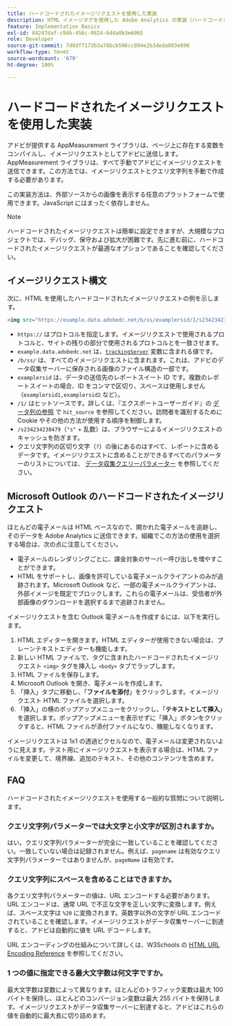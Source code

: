 ```yaml
---
title: ハードコードされたイメージリクエストを使用した実装
description: HTML イメージタグを使用した Adobe Analytics の実装（ハードコードされたイメージリクエスト）
feature: Implementation Basics
exl-id: 84247daf-c94b-456c-9824-6d4a0b3e6065
role: Developer
source-git-commit: 7d8df7173b3a78bcb506cc894e2b3deda003e696
workflow-type: tm+mt
source-wordcount: '679'
ht-degree: 100%

---
```


# ハードコードされたイメージリクエストを使用した実装

アドビが提供する AppMeasurement ライブラリは、ページ上に存在する変数をコンパイルし、イメージリクエストとしてアドビに送信します。AppMeasurement ライブラリは、すべて手動でアドビにイメージリクエストを送信できます。この方法では、イメージリクエストとクエリ文字列を手動で作成する必要があります。

この実装方法は、外部ソースからの画像を表示する任意のプラットフォームで使用できます。JavaScript にはまったく依存しません。

>[!NOTE]
>
> ハードコードされたイメージリクエストは簡単に設定できますが、大規模なプロジェクトでは、デバッグ、保守および拡大が困難です。先に進む前に、ハードコードされたイメージリクエストが最適なオプションであることを確認してください。

## イメージリクエスト構文

次に、HTML を使用したハードコードされたイメージリクエストの例を示します。

```html
<img src="https://example.data.adobedc.net/b/ss/examplersid/1/s234234238479?AQB=1&g=http%3A%2F%2Fexample.com&pageName=Example%20hardcoded%20hit&v1=Example%20value&AQE=1"/>
```

* `https://` はプロトコルを指定します。イメージリクエストで使用されるプロトコルと、サイトの残りの部分で使用されるプロトコルとを一致させます。
* `example.data.adobedc.net` は、[`trackingServer`](/help/implement/vars/config-vars/trackingserver.md) 変数に含まれる値です。
* `/b/ss/` は、すべてのイメージリクエストに含まれます。これは、アドビのデータ収集サーバーに保存される画像のファイル構造の一部です。
* `examplersid` は、データの送信先のレポートスイート ID です。複数のレポートスイートの場合、ID をコンマで区切り、スペースは使用しません（`examplersid1,examplersid2` など）。
* `/1/` はヒットソースです。詳しくは、『エクスポートユーザーガイド』の [データ列の参照](../../export/analytics-data-feed/c-df-contents/datafeeds-reference.md) で `hit_source` を参照してください。訪問者を識別するために Cookie やその他の方法が使用する順序を制御します。
* `/s234234238479`（`"s"` + 乱数）は、ブラウザーによるイメージリクエストのキャッシュを防ぎます。
* クエリ文字列の区切り文字（`?`）の後にあるのはすべて、レポートに含めるデータです。イメージリクエストに含めることができるすべてのパラメーターのリストについては、 [データ収集クエリーパラメーター](../validate/query-parameters.md) を参照してください。

## Microsoft Outlook のハードコードされたイメージリクエスト

ほとんどの電子メールは HTML ベースなので、開かれた電子メールを追跡し、そのデータを Adobe Analytics に送信できます。組織でこの方法の使用を選択する場合は、次の点に注意してください。

* 電子メールのレンダリングごとに、課金対象のサーバー呼び出しを増やすことができます。
* HTML をサポートし、画像を許可している電子メールクライアントのみが追跡されます。Microsoft Outlook など、一部の電子メールクライアントは、外部イメージを既定でブロックします。これらの電子メールは、受信者が外部画像のダウンロードを選択するまで追跡されません。

イメージリクエストを含む Outlook 電子メールを作成するには、以下を実行します。

1. HTML エディターを開きます。HTML エディターが使用できない場合は、プレーンテキストエディターも機能します。
2. 新しい HTML ファイルで、タグに含まれたハードコードされたイメージリクエスト `<img>` タグを挿入し `<body>` タブでラップします。
3. HTML ファイルを保存します。
4. Microsoft Outlook を開き、電子メールを作成します。
5. 「挿入」タブに移動し、「**ファイルを添付**」をクリックします。イメージリクエスト HTML ファイルを選択します。
6. 「挿入」の横のポップアップメニューをクリックし、「**テキストとして挿入**」を選択します。ポップアップメニューを表示せずに「挿入」ボタンをクリックすると、HTML ファイルが添付ファイルになり、機能しなくなります。

イメージリクエストは 1x1 の透過ピクセルなので、電子メールは変更されないように見えます。テスト用にイメージリクエストを表示する場合は、HTML ファイルを変更して、境界線、追加のテキスト、その他のコンテンツを含めます。

## FAQ

ハードコードされたイメージリクエストを使用する一般的な質問について説明します。

### クエリ文字列パラメーターでは大文字と小文字が区別されますか。

はい。クエリ文字列パラメーターが完全に一致していることを確認してください。一致していない場合は記録されません。例えば、`pagename` は有効なクエリ文字列パラメーターではありませんが、`pageName` は有効です。

### クエリ文字列にスペースを含めることはできますか。

各クエリ文字列パラメーターの値は、URL エンコードする必要があります。URL エンコードは、通常 URL で不正な文字を正しい文字に変換します。例えば、スペース文字は `%20` に変換されます。英数字以外の文字が URL エンコードされていることを確認します。イメージリクエストがデータ収集サーバーに到達すると、アドビは自動的に値を URL デコードします。

URL エンコーディングの仕組みについて詳しくは、W3Schools の [HTML URL Encoding Reference](https://www.w3schools.com/tags/ref_urlencode.asp) を参照してください。

### 1 つの値に指定できる最大文字数は何文字ですか。

最大文字数は変数によって異なります。ほとんどのトラフィック変数は最大 100 バイトを保持し、ほとんどのコンバージョン変数は最大 255 バイトを保持します。イメージリクエストがデータ収集サーバーに到達すると、アドビはこれらの値を自動的に最大長に切り詰めます。
